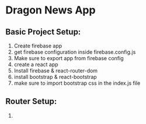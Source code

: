 # Dragon News App

## Basic Project Setup:

1. Create firebase app
1. get firebase configuration inside firebase.config.js
1. Make sure to export app from firebase config
1. create a react app
1. Install firebase & react-router-dom
1. install bootstrap & react-bootstrap
1. make sure to import bootstrap css in the index.js file

## Router Setup:

1.
